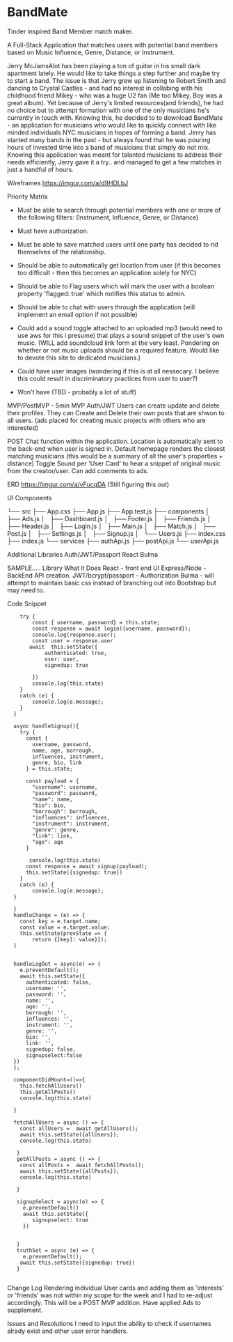 # BandMate
Tinder inspired Band Member match maker.

A Full-Stack Application that matches users with potential band members based on Music Influence, Genre, Distance, or Instrument. 

Jerry McJamsAlot has been playing a ton of guitar in his small dark apartment lately. He would like to take things a step further and maybe try to start a band. The issue is that Jerry grew up listening to Robert Smith and dancing to Crystal Castles - and had no interest in collabing with his childhood friend Mikey - who was a huge U2 fan (Me too Mikey, Boy was a great album). Yet because of Jerry's limited resources(and friends), he had no choice but to attempt formation with one of the only musicians he's currently in touch with.  Knowing this, he decided to to download BandMate - an application for musicians who would like to quickly connect with like minded individuals NYC musicians in hopes of forming a band. Jerry has started many bands in the past - but always found that he was pouring hours of invested time into a band of musicians that simply do not mix. Knowing this application was meant for talanted musicians to address their needs efficiently, Jerry gave it a try.. and managed to get a few matches in just a handful of hours. 

Wireframes
https://imgur.com/a/d9HDLbJ


Priority Matrix

- Must be able to search through potential members with one or more of the following filters: (Instrument, Influence, Genre, or Distance)

- Must have authorization.

- Must be able to save matched users until one party has decided to rid themselves of the relationship.

- Should be able to automatically get location from user (if this becomes too difficult - then this becomes an application solely for NYC)

- Should be able to Flag users which will mark the user with a boolean property 'flagged: true' which notifies this status to admin. 

- Should be able to chat with users through the application (will implement an email option if not possible)

- Could add a sound toggle attached to an uploaded mp3 (would need to use aws for this i presume) that plays a sound snippet of the user's own music. (WILL add soundcloud link form at the very least. Pondering on whether or not music uploads should be a required feature. Would like to devote this site to dedicated musicians.)

- Could have user images (wondering if this is at all nessecary. I believe this could result in discriminatory practices from user to user?)

- Won't have (TBD - probably a lot of stuff)


MVP/PostMVP - 5min
MVP
Auth/JWT
Users can create update and delete their profiles. 
They can Create and Delete their own posts that are shwon to all users. (ads placed for creating music projects with others who are interested)


POST
Chat function within the application.
Location is automatically sent to the back-end when user is signed in.
Default homepage renders the closest matching musicians (this would be a summary of all the user's properties + distance)
Toggle Sound per 'User Card' to hear a snippet of original music from the creator/user.
Can add comments to ads.


ERD
https://imgur.com/a/vFucqDA (Still figuring this out)

UI Components

└── src
    ├── App.css
    ├── App.js
    ├── App.test.js
    ├── components
    │   ├── Ads.js
    │   ├── Dashboard.js
    │   ├── Footer.js
    │   ├── Friends.js
    │   ├── Header.js
    │   ├── Login.js
    │   ├── Main.js
    │   ├── Match.js
    │   ├── Post.js
    │   ├── Settings.js
    │   ├── Signup.js
    │   └── Users.js
    ├── index.css
    ├── index.js
    └── services
        ├── authApi.js
        ├── postApi.js
        └── userApi.js





Additional Libraries
Auth/JWT/Passport
React
Bulma

SAMPLE.....
Library	What it Does
React - front end UI
Express/Node - BackEnd API creation.
JWT/bcrypt/passport - Authorization
Bulma - will attempt to maintain basic css instead of branching out into Bootstrap but may need to. 

Code Snippet
```  async handleLogin() {
    try {
        const { username, password} = this.state;
        const response = await login({username, password});
        console.log(response.user);
        const user = response.user
       await  this.setState({
            authenticated: true,
            user: user,
            signedup: true
            
        })
        console.log(this.state)
    }
    catch (e) {
        console.log(e.message);
    }
  }

  async handleSignup(){
    try {
      const { 
        username, password, 
        name, age, borrough, 
        influences, instrument, 
        genre, bio, link
      } = this.state;

      const payload = {
        "username": username,
        "password": password,
        "name": name,
        "bio": bio,
        "borrough": borrough,
        "influences": influences,
        "instrument": instrument,
        "genre": genre,
        "link": link,
        "age": age
      }

       console.log(this.state)
      const response = await signup(payload);
      this.setState({signedup: true})
    }
    catch (e) {
        console.log(e.message);
  }

  }
  handleChange = (e) => {
    const key = e.target.name;
    const value = e.target.value;
    this.setState(prevState => {
        return {[key]: value}});
  }


  handleLogOut = async(e) => {
    e.preventDefault();
    await this.setState({
      authenticated: false,
      username: '',
      password: '',
      name: '',
      age: '',
      borrough: '',
      influences: '',
      instrument: '',
      genre: '',
      bio: '',
      link: '',
      signedup: false,
      signupselect:false
  })
  };

  componentDidMount=()=>{
    this.fetchAllUsers()
    this.getAllPosts()
    console.log(this.state)

  }

  fetchAllUsers = async () => {
    const allUsers =  await getAllUsers();
    await this.setState({allUsers});
    console.log(this.state)

   }
   getAllPosts = async () => {
    const allPosts =  await fetchAllPosts();
    await this.setState({allPosts});
    console.log(this.state)

   }

   signupSelect = async(e) => {
     e.preventDefault()
     await this.setState({
        signupselect: true
     })
     

   }
   truthSet = async (e) => {
     e.preventDefault();
    await this.setState({signedup: true})
   }        
   
   ```
   
   

Change Log
Rendering individual User cards and adding them as 'interests' or 'friends' was not within my scope for the week and I had to re-adjust accordingly.
This will be a POST MVP addition.
Have applied Ads to supplement.


Issues and Resolutions
I need to input the ability to check if usernames alrady exist and other user error handlers.

